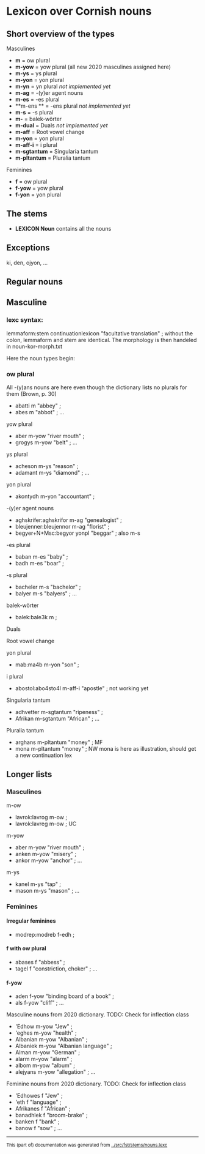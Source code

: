 # Lexicon over Cornish nouns



## Short overview of the types

Masculines
* **m** = ow plural
* **m-yow** = yow plural (all new 2020 masculines assigned here)
* **m-ys** = ys plural
* **m-yon** = yon plural
* **m-yn** = yn plural 	*not implemented yet*
* **m-ag** = -(y)er agent nouns
* **m-es** = -es plural
* **m-ens	** = -ens plural 	*not implemented yet*
* **m-s** = -s plural
* **m-** = balek-wörter
* **m-dual** = Duals		*not implemented yet*
* **m-aff** = Root vowel change
* **m-yon** = yon plural
* **m-aff-i** = i plural
* **m-sgtantum** = Singularia tantum
* **m-pltantum** = Pluralia tantum

Feminines
* **f** = ow plural
* **f-yow** = yow plural
* **f-yon** = yon plural


## The stems

* **LEXICON Noun** contains all the nouns 

## Exceptions

ki, den, ojyon, ...



## Regular nouns

## Masculine

### lexc syntax:
lemmaform:stem continuationlexicon "facultative translation" ;
without the colon, lemmaform and stem are identical.
The morphology is then handeled in noun-kor-morph.txt

Here the noun types begin:

### ow plural
All -(y)ans nouns are here even though the dictionary lists no plurals for them (Brown, p. 30)
 * abatti m "abbey" ; 
 * abes m "abbot" ; 
...

yow plural
 * aber m-yow "river mouth" ; 
 * grogys m-yow "belt" ; 
...

ys plural
 * acheson m-ys "reason" ; 
 * adamant m-ys "diamond" ; 
...

yon plural
 * akontydh m-yon "accountant" ; 

-(y)er agent nouns
 * aghskrifer:aghskrifor m-ag "genealogist" ; 
 * bleujenner:bleujennor m-ag "florist" ; 
 * begyer+N+Msc:begyor yonpl "beggar" ;  also m-s


-es plural

 * baban m-es "baby" ; 
 * badh m-es "boar" ; 

-s plural

 * bacheler m-s "bachelor" ; 
 * balyer m-s "balyers" ; 
...


balek-wörter

 * balek:bale3k m ; 


Duals

Root vowel change

yon plural

 * mab:ma4b m-yon "son" ; 

i plural

 * abostol:abo4sto4l m-aff-i "apostle" ; not working yet



Singularia tantum
 * adhvetter m-sgtantum "ripeness" ; 
 * Afrikan m-sgtantum "African" ; 
...

Pluralia tantum
 * arghans m-pltantum "money" ; MF
 * mona m-pltantum "money" ;  NW
mona is here as illustration, should get a new continuation lex





## Longer lists


### Masculines


m-ow 

 * lavrok:lavrog m-ow ; 
 * lavrok:lavreg m-ow ; UC

m-yow 

 * aber m-yow "river mouth" ; 
 * anken m-yow "misery" ; 
 * ankor m-yow "anchor" ; 
...


m-ys 

 * kanel m-ys "tap" ; 
 * mason m-ys "mason" ; 
...

### Feminines


#### Irregular feminines

 * modrep:modreb f-edh ; 



#### f with ow plural 

 * abases f "abbess" ; 
 * tagel f "constriction, choker" ; 
...


#### f-yow 

 * aden f-yow "binding board of a book" ; 
 * als f-yow "cliff" ; 
...

Masculine nouns from 2020 dictionary. TODO: Check for inflection class

 * 'Edhow m-yow "Jew" ; 
 * 'eghes m-yow "health" ; 
 * Albanian m-yow "Albanian" ; 
 * Albaniek m-yow "Albanian language" ; 
 * Alman m-yow "German" ; 
 * alarm m-yow "alarm" ; 
 * albom m-yow "album" ; 
 * alejyans m-yow "allegation" ; 
...


Feminine nouns from 2020 dictionary. TODO: Check for inflection class


 * 'Edhowes f "Jew" ; 
 * 'eth f "language" ; 
 * Afrikanes f "African" ; 
 * banadhlek f "broom-brake" ; 
 * banken f "bank" ; 
 * banow f "sow" ; 
...
* * *
<small>This (part of) documentation was generated from [../src/fst/stems/nouns.lexc](http://github.com/giellalt/lang-cor/blob/main/../src/fst/stems/nouns.lexc)</small>